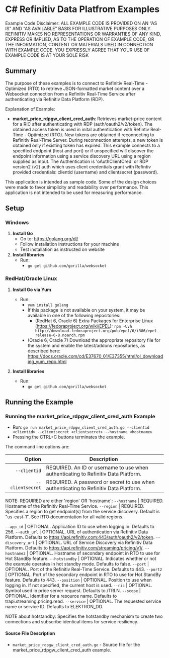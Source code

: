 # C# Refinitiv Data Platfrom Examples

Example Code Disclaimer:
ALL EXAMPLE CODE IS PROVIDED ON AN “AS IS” AND “AS AVAILABLE” BASIS FOR ILLUSTRATIVE PURPOSES ONLY. REFINITIV MAKES NO REPRESENTATIONS OR WARRANTIES OF ANY KIND, EXPRESS OR IMPLIED, AS TO THE OPERATION OF EXAMPLE CODE, OR THE INFORMATION, CONTENT OR MATERIALS USED IN CONNECTION WITH EXAMPLE CODE. YOU EXPRESSLY AGREE THAT YOUR USE OF EXAMPLE CODE IS AT YOUR SOLE RISK

## Summary

The purpose of these examples is to connect to Refinitiv Real-Time - Optimized (RTO) to
retrieve JSON-formatted market content over a Websocket connection from a 
Refinitiv Real-Time Service after authenticating via Refinitiv Data Platform (RDP). 

Explanation of Example:

* __market_price_rdpgw_client_cred_auth__: Retrieves market-price content for a RIC after
  authenticating with RDP (auth/oauth2/v2/token). The obtained access token is used in inital 
  authentication with Refintiv Real-Time - Optimized (RTO). New tokens are obtained if 
  reconnecting to Refinitiv Real-Time Server. During reconnection attempts, a new token 
  is obtained only if existing token has expired. This example connects to a specified 
  endpoint (host and port) or if unspecified will discover the endpoint information 
  using a service discovery URL using a region supplied as input. The Authentication 
  is 'oAuthClientCred' or RDP version2 (v2) auth which uses client credentials grant
  with Refintiv provided credentials: clientid (username) and clientsecret (password). 

This application is intended as sample code. Some of the design choices
were made to favor simplicity and readability over performance. This application
is not intended to be used for measuring performance.


## Setup 
### Windows
1. __Install Go__
    - Go to: <https://golang.org/dl/>
    - Follow installation instructions for your machine
    - Test installation as instructed on website
2. __Install libraries__
    - Run:
      - `go get github.com/gorilla/websocket`

### RedHat/Oracle Linux
1. __Install Go via Yum__
    - Run:
      - `yum install golang`
      - If this package is not available on your system, it may be available in one of the following repositories:
          - (RedHat 6, Oracle 6) Extra Packages for Enterprise Linux (<https://fedoraproject.org/wiki/EPEL>):
            `rpm -Uvh http://download.fedoraproject.org/pub/epel/6/i386/epel-release-6-8.noarch.rpm`
	  - (Oracle 6, Oracle 7) Download the appropriate repository file for the system and enable the latest/addons repositories, as described here: <https://docs.oracle.com/cd/E37670_01/E37355/html/ol_downloading_yum_repo.html>
      
2. __Install libraries__
    - Run:
      - `go get github.com/gorilla/websocket`

## Running the Example

### Running the market_price_rdpgw_client_cred_auth Example

  - Run: `go run market_price_rdpgw_client_cred_auth.go --clientid <clientid> --clientsecret <clientsecret> --hostname <hostname>`
  - Pressing the CTRL+C buttons terminates the example.

The command line options are:

Option            |Description|
-----------------:|-----------|
`--clientid`      | REQUIRED. An ID or username to use when authenticating to Refinitiv Data Platform.
`--clientsecret`  | REQUIRED. A password or secret to use when authenticating to Refinitiv Data Platform.

NOTE: REQUIRED are either 'region' OR 'hostname':
`--hostname`      | REQUIRED. Hostname of the Refinitiv Real-Time Service.
`--region`        | REQUIRED. Specifies a region to get endpoint(s) from the service discovery. Default is "us-east-1". See RTO documentation for all valid regions.

`--app_id`        | OPTIONAL. Application ID to use when logging in. Defaults to 256.
`--auth_url`      | OPTIONAL. URL of authentication via Refinitiv Data Platform.  Defaults to https://api.refinitiv.com:443/auth/oauth2/v2/token.
`--discovery_url` | OPTIONAL. URL of Service Discovery via Refinitiv Data Platform.  Defaults to https://api.refinitiv.com/streaming/pricing/v1/.
`--hostname2`     | OPTIONAL. Hostname of secondary endpoint in RTO to use for Hot StandBy feature.
`--hotstandby`    | OPTIONAL. Indicates whether or not the example operates in hot standby mode. Defaults to false.
`--port`          | OPTIONAL. Port of the Refinitiv Real-Time Service. Defaults to 443.
`--port2`         | OPTIONAL. Port of the secondary endpoint in RTO to use for Hot StandBy feature. Defaults to 443.
`--position`      | OPTIONAL. Position to use when logging in. If not specified, the current host is used.
`--ric`           | OPTIONAL. Symbol used in price server request. Defaults to /TRI.N.
`--scope`         | OPTIONAL. Identifier for a resource name. Defaults to trapi.streaming.pricing.read.
`--service`       | OPTIONAL. The requested service name or service ID. Defaults to ELEKTRON_DD.

NOTE about hotstandby: Specifies the hotstandby mechanism to create two connections and subscribe identical items for service resiliency.

#### Source File Description

* `market_price_rdpgw_client_cred_auth.go` - Source file for the market_price_rdpgw_client_cred_auth example.
